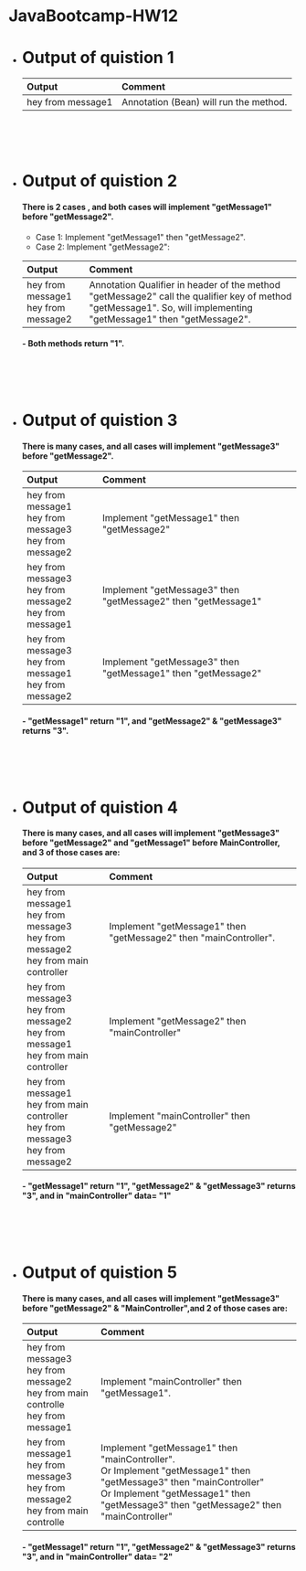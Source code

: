 # JavaBootcamp-HW12


- # Output of quistion 1
    | Output               | Comment
    | :---------------- | :------
    |hey from message1 |  Annotation (Bean) will run the method.
  

    <br><br><br>

- # Output of quistion 2
    #### There is 2 cases , and both cases will implement "getMessage1" before "getMessage2".
    - Case 1: Implement "getMessage1" then "getMessage2".
    - Case 2: Implement "getMessage2": 

    | Output               | Comment
    | :---------------- | :------
    |hey from message1 <br> hey from message2| Annotation Qualifier in header of the method "getMessage2" call the qualifier key of method "getMessage1". So, will implementing "getMessage1" then "getMessage2".

    
     #### - Both methods return "1".

    <br><br><br>

- # Output of quistion 3
    #### There is many cases, and all cases will implement "getMessage3" before "getMessage2".
    | Output               | Comment
    | :---------------- | :------
    |hey from message1 <br>hey from message3<br> hey from message2 | Implement "getMessage1" then "getMessage2"
    |hey from message3 <br>hey from message2<br> hey from message1 | Implement "getMessage3" then "getMessage2" then "getMessage1"
    |hey from message3 <br>hey from message1<br> hey from message2 | Implement "getMessage3" then "getMessage1" then "getMessage2"

    #### - "getMessage1" return "1", and "getMessage2" & "getMessage3" returns "3".

    <br><br><br>

- # Output of quistion 4
    #### There is many cases, and all cases will implement "getMessage3" before "getMessage2" and "getMessage1" before MainController, and 3 of those cases are: 
    | Output               | Comment
    | :---------------- | :------
    |hey from message1 <br>hey from message3<br> hey from message2 <br> hey from main controller| Implement "getMessage1" then "getMessage2" then "mainController".
    |hey from message3 <br>hey from message2<br> hey from message1 <br> hey from main controller| Implement "getMessage2" then "mainController"
    |hey from message1 <br>hey from main controller<br> hey from message3 <br> hey from message2| Implement "mainController" then "getMessage2"


    #### - "getMessage1" return "1", "getMessage2" & "getMessage3" returns "3", and in "mainController" data= "1"

 <br><br><br>

- # Output of quistion 5
    #### There is many cases, and all cases will implement "getMessage3" before "getMessage2" & "MainController",and 2 of those cases are:
    | Output               | Comment
    | :---------------- | :------
    |hey from message3 <br>hey from message2<br> hey from main controlle <br> hey from message1| Implement "mainController" then "getMessage1".
     |hey from message1 <br>hey from message3 <br> hey from message2 <br> hey from main controlle| Implement "getMessage1" then "mainController". <br> Or Implement "getMessage1" then "getMessage3" then "mainController" <br>Or Implement "getMessage1" then "getMessage3" then "getMessage2" then "mainController"


    #### - "getMessage1" return "1", "getMessage2" & "getMessage3" returns "3", and in "mainController" data= "2"

